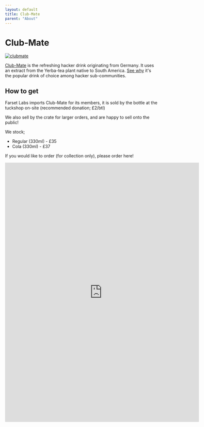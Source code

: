 ```yaml
---
layout: default
title: Club-Mate
parent: "About"
---
```


# Club-Mate

[![clubmate](clubmate.jpg)]()

[Club-Mate] is the refreshing hacker drink originating from Germany. It uses
an extract from the Yerba-tea plant native to South America.
[See why][fuel-of-choice] it's the popular drink of choice among hacker
sub-communities.

## How to get

Farset Labs imports Club-Mate for its members, it is sold by the bottle at the
tuckshop on-site (recommended donation; £2/btl)

We also sell by the crate for larger orders, and are happy to sell onto the
public! 

We stock; 

* Regular (330ml) - £35
* Cola (330ml) - £37

If you would like to order (for collection only), please order here!

<iframe src="https://docs.google.com/forms/d/e/1FAIpQLSeOy9bXEpTl5UowpSB1ubudoWwwCY1HTwvpQGr9xuEI_NY-Xg/viewform?embedded=true" width="640" height="854" frameborder="0" marginheight="0" marginwidth="0">Loading…</iframe>


  [Club-mate]: http://www.clubmate.de/
  [fuel-of-choice]: https://www.vice.com/en/article/xywxm7/how-a-german-soda-became-hackers-fuel-of-choice
  [form]: https://docs.google.com/forms/d/1fUgrvDnktPW1WM3YsBpFMWUZP5qGrD7Ktu1vsmCVp4s/closedform
  [mailing list]: https://docs.google.com/forms/d/1rRXpidMTPJrlrwpWK2t31LoedhtMy41OJRMjZA9ok_c/viewform
